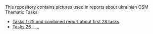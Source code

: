 This repository contains pictures used in reports about ukrainian OSM Thematic Tasks:

* [Tasks 1-25 and combined report about first 28 tasks](http://www.openstreetmap.org/user/edward17/diary)
* [Tasks 26 - ...](http://www.openstreetmap.org/user/Larry0ua/diary)
